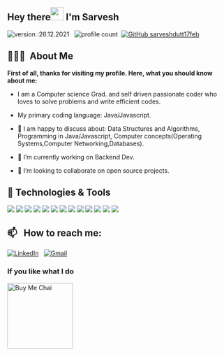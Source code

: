   ## Hey there<img src="https://raw.githubusercontent.com/MartinHeinz/MartinHeinz/master/wave.gif" width="30px"> I'm Sarvesh
  ![version :26.12.2021](https://img.shields.io/badge/version-14.08.2021-informational) &nbsp;
  ![profile count](https://komarev.com/ghpvc/?username=sarveshdutt17feb&color=red)&nbsp;
  [![GitHub sarveshdutt17feb](https://img.shields.io/github/followers/sarveshdutt17feb?label=follow&style=social)](https://github.com/sarveshdutt17feb)&nbsp;

  ## 👨🏻‍💻 &nbsp;About Me

  <b>First of all, thanks for visiting my profile. Here, what you should know about me:</b>
- I am a Computer science Grad. and  self driven passionate coder who loves to solve problems and write efficient codes.
-  My primary coding language: Java/Javascript.

- 👀 I am happy to discuss about: Data Structures and Algorithms, Programming in Java/Javascript, Computer concepts(Operating Systems,Computer Networking,Databases).
- 🌱 I’m currently working on Backend Dev.
- 💞️ I’m looking to collaborate on open source projects.


## 🔧 Technologies & Tools
![](https://img.shields.io/badge/Code-Java-informational?style=flat&logo=java&logoColor=white&color=2bbc8a)
![](https://img.shields.io/badge/Code-SQL-informational?style=flat&logo=javascript&logoColor=white&color=2bbc8a)
![](https://img.shields.io/badge/Code-DataStructures&Algorithms-informational?style=flat&logo=javascript&logoColor=white&color=2bbc8a)
![](https://img.shields.io/badge/Tools-MySQL-informational?style=flat&logo=mysql&logoColor=white&color=2bbc8a)
![](https://img.shields.io/badge/Editor-Intelij-informational?style=flat&logo=eclipseide&logoColor=white&color=2bbc8a)
![](https://img.shields.io/badge/Code-SpringBoot-informational?style=flat&logo=eclipseide&logoColor=white&color=2bbc8a)
![](https://img.shields.io/badge/Code-SpringDataJPA-informational?style=flat&logo=eclipseide&logoColor=white&color=2bbc8a)
![](https://img.shields.io/badge/Code-Multithreading-informational?style=flat&logo=eclipseide&logoColor=white&color=2bbc8a)
![](https://img.shields.io/badge/Code-OOPS-informational?style=flat&logo=eclipseide&logoColor=white&color=2bbc8a)
![](https://img.shields.io/badge/Cloud-AWS-informational?style=flat&logo=amazonaws&logoColor=white&color=2bbc8a)
![](https://img.shields.io/badge/Tools-Docker-informational?style=flat&logo=docker&logoColor=white&color=2bbc8a)
![](https://img.shields.io/badge/Code-JavaScript-informational?style=flat&logo=javascript&logoColor=white&color=2bbc8a)
![](https://img.shields.io/badge/Editor-VSCode-informational?style=flat&logo=visualstudiocode&logoColor=white&color=2bbc8a)

## 📫 &nbsp; How to reach me:
<a href="https://www.linkedin.com/in/sarvesh-dutt"><img alt="LinkedIn" src="https://img.shields.io/badge/linkedin%20-%230077B5.svg?&style=flat&logo=linkedin&logoColor=white"/></a> &nbsp;
<a href="mailto:sarveshdutt40@gmail.com"><img alt="Gmail" src="https://img.shields.io/badge/Gmail-D14836?style=flat&logo=gmail&logoColor=white" /></a> &nbsp;

### If you like what I do
<a href="https://buymeacoffee.com/sarveshdutt" target="_blank"><img src="https://cdn.buymeacoffee.com/buttons/v2/default-red.png" alt="Buy Me Chai" width="150" ></a>

<!---
sarveshdutt17feb/sarveshdutt17feb is a ✨ special ✨ repository because its `README.md` (this file) appears on your GitHub profile.
You can click the Preview link to take a look at your changes.
--->
